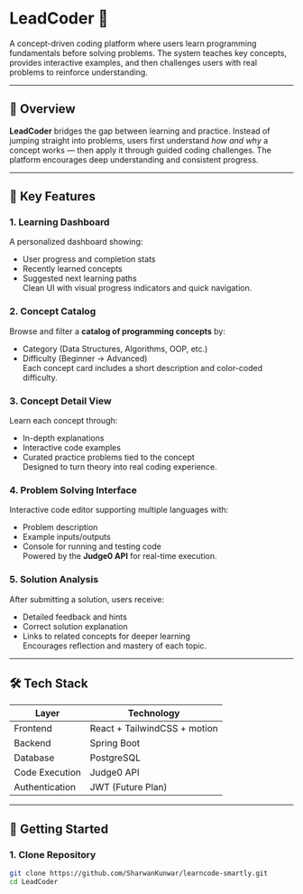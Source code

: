 # LeadCoder  🚀

A concept-driven coding platform where users learn programming fundamentals before solving problems. The system teaches key concepts, provides interactive examples, and then challenges users with real problems to reinforce understanding.

---

## 🌟 Overview
**LeadCoder** bridges the gap between learning and practice. Instead of jumping straight into problems, users first understand *how and why* a concept works — then apply it through guided coding challenges. The platform encourages deep understanding and consistent progress.

---

## 🧩 Key Features

### 1. Learning Dashboard
A personalized dashboard showing:
- User progress and completion stats  
- Recently learned concepts  
- Suggested next learning paths  
Clean UI with visual progress indicators and quick navigation.

### 2. Concept Catalog
Browse and filter a **catalog of programming concepts** by:
- Category (Data Structures, Algorithms, OOP, etc.)  
- Difficulty (Beginner → Advanced)  
Each concept card includes a short description and color-coded difficulty.

### 3. Concept Detail View
Learn each concept through:
- In-depth explanations  
- Interactive code examples  
- Curated practice problems tied to the concept  
Designed to turn theory into real coding experience.

### 4. Problem Solving Interface
Interactive code editor supporting multiple languages with:
- Problem description  
- Example inputs/outputs  
- Console for running and testing code  
Powered by the **Judge0 API** for real-time execution.

### 5. Solution Analysis
After submitting a solution, users receive:
- Detailed feedback and hints  
- Correct solution explanation  
- Links to related concepts for deeper learning  
Encourages reflection and mastery of each topic.

---

## 🛠️ Tech Stack

| Layer | Technology |
|-------|-------------|
| Frontend | React + TailwindCSS + motion |
| Backend  | Spring Boot | ( Future Plan )
| Database | PostgreSQL |
| Code Execution | Judge0 API |
| Authentication | JWT (Future Plan) |

---

## 🚀 Getting Started

### 1. Clone Repository
```bash
git clone https://github.com/SharwanKunwar/learncode-smartly.git
cd LeadCoder
